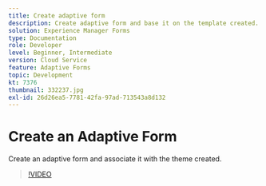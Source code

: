```yaml
---
title: Create adaptive form
description: Create adaptive form and base it on the template created.
solution: Experience Manager Forms
type: Documentation
role: Developer
level: Beginner, Intermediate
version: Cloud Service
feature: Adaptive Forms
topic: Development
kt: 7376
thumbnail: 332237.jpg
exl-id: 26d26ea5-7781-42fa-97ad-713543a8d132
---
```

# Create an Adaptive Form 

Create an adaptive form and associate it with the theme created.

>[!VIDEO](https://video.tv.adobe.com/v/332237?quality=12&learn=on)
